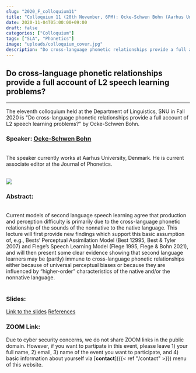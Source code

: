 ```yaml
---
slug: "2020_F_colloquium11"
title: "Colloquium 11 (20th November, 6PM): Ocke-Schwen Bohn (Aarhus University)"
date: 2020-11-04T05:00:00+09:00
draft: false
categories: ["Colloquium"]
tags: ["SLA", "Phonetics"]
image: "uploads/colloquium_cover.jpg"
description: "Do cross-language phonetic relationships provide a full account of L2 speech learning problems? by Ocke-Schwen Bohn"
---
```


## Do cross-language phonetic relationships provide a full account of L2 speech learning problems?

---

The eleventh colloquium held at the Department of Linguistics, SNU in Fall 2020 is "Do cross-language phonetic relationships provide a full account of L2 speech learning problems?" by Ocke-Schwen Bohn.

### Speaker: <a class=intro-link href="https://pure.au.dk/portal/en/persons/ockeschwen-bohn(a8cfb317-189e-4f8a-8324-4ffee39f8c54).html">Ocke-Schwen Bohn</a>

<br/>
The speaker currently works at Aarhus University, Denmark. He is current associate editor at the Journal of Phonetics.
<br/><br/>

![ ](/profiles/Ocke_Bohn_image.jpg#floatleft)

### Abstract:

<br/>
Current models of second language speech learning agree that production and perception difficulty is primarily due to the cross-language phonetic relationship of the sounds of the nonnative to the native language. This lecture will first provide new findings which support this basic assumption of, e.g., Bests’ Perceptual Assimilation Model (Best 12995, Best & Tyler 2007) and Flege’s Speech Learning Model (Flege 1995, Flege & Bohn 2021), and will then present some clear evidence showing that second language learners may be (partly) immune to cross-language phonetic relationships either because of universal perceptual biases or because they are influenced by “higher-order” characteristics of the native and/or the nonnative language.
<br/><br/>

### Slides:

[Link to the slides](/materials/Bohn-SNU-2020/SNU_4_Cross-language_phonetic_relationships_account_for_most,_but_not_all_speech_learning_problems_hdt.pdf)
[References](/materials/Bohn-SNU-2020/References_Bohn_lectures_SNU_November_2020.pdf)

### ZOOM Link:

Due to cyber security concerns, we do not share ZOOM links in the public domain. However, if you want to partipate in this event, please leave 1) your full name, 2) email, 3) name of the event you want to participate, and 4) basic information about yourself via [**contact**]({{< ref "/contact" >}}) menu of this website.

